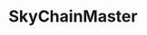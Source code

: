 # SkyChainMaster
<!-- 
go to project directory path and write command 'npm install' (without ' ' ) to download node modules 
 -->
